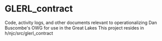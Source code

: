 # GLERL_contract
Code, activity logs, and other documents relevant to operationalizing Dan Buscombe's OWG for use in the Great Lakes
This project resides in h/njc/src/glerl_contract
